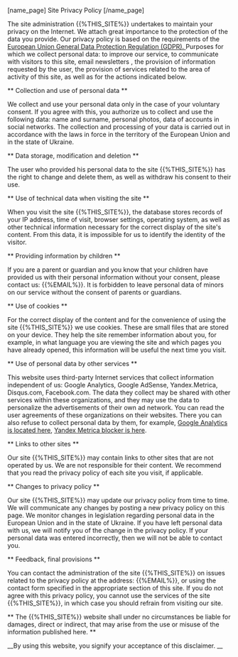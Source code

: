 [name_page] Site Privacy Policy [/name_page]

The site administration {{%THIS_SITE%}} undertakes to maintain your privacy on the Internet. We attach great importance to the protection of the data you provide. Our privacy policy is based on the requirements of the [European Union General Data Protection Regulation (GDPR). ]( https://ec.europa.eu/info/law/law-topic/data-protection_en) Purposes for which we collect personal data: to improve our service, to communicate with visitors to this site, email newsletters , the provision of information requested by the user, the provision of services related to the area of ​​activity of this site, as well as for the actions indicated below.

** Collection and use of personal data **

We collect and use your personal data only in the case of your voluntary consent. If you agree with this, you authorize us to collect and use the following data: name and surname, personal photos, data of accounts in social networks. The collection and processing of your data is carried out in accordance with the laws in force in the territory of the European Union and in the state of Ukraine.

** Data storage, modification and deletion **

The user who provided his personal data to the site {{%THIS_SITE%}} has the right to change and delete them, as well as withdraw his consent to their use.

** Use of technical data when visiting the site **

When you visit the site {{%THIS_SITE%}}, the database stores records of your IP address, time of visit, browser settings, operating system, as well as other technical information necessary for the correct display of the site's content. From this data, it is impossible for us to identify the identity of the visitor.

** Providing information by children **

If you are a parent or guardian and you know that your children have provided us with their personal information without your consent, please contact us: {{%EMAIL%}}. It is forbidden to leave personal data of minors on our service without the consent of parents or guardians.

** Use of cookies **

For the correct display of the content and for the convenience of using the site {{%THIS_SITE%}} we use cookies. These are small files that are stored on your device. They help the site remember information about you, for example, in what language you are viewing the site and which pages you have already opened, this information will be useful the next time you visit.

** Use of personal data by other services **

This website uses third-party Internet services that collect information independent of us: Google Analytics, Google AdSense, Yandex.Metrica, Disqus.com, Facebook.com. The data they collect may be shared with other services within these organizations, and they may use the data to personalize the advertisements of their own ad network. You can read the user agreements of these organizations on their websites. There you can also refuse to collect personal data by them, for example, [Google Analytics is located here]( https://tools.google.com/dlpage/gaoptout?hl=ru), [Yandex Metrica blocker is here]( https://yandex.ru/support/metrika/general/opt-out.html).

** Links to other sites **

Our site {{%THIS_SITE%}} may contain links to other sites that are not operated by us. We are not responsible for their content. We recommend that you read the privacy policy of each site you visit, if applicable.

** Changes to privacy policy **

Our site {{%THIS_SITE%}} may update our privacy policy from time to time. We will communicate any changes by posting a new privacy policy on this page. We monitor changes in legislation regarding personal data in the European Union and in the state of Ukraine. If you have left personal data with us, we will notify you of the change in the privacy policy. If your personal data was entered incorrectly, then we will not be able to contact you.

** Feedback, final provisions **

You can contact the administration of the site {{%THIS_SITE%}} on issues related to the privacy policy at the address: {{%EMAIL%}}, or using the contact form specified in the appropriate section of this site. If you do not agree with this privacy policy, you cannot use the services of the site {{%THIS_SITE%}}, in which case you should refrain from visiting our site.

** The {{%THIS_SITE%}} website shall under no circumstances be liable for damages, direct or indirect, that may arise from the use or misuse of the information published here. **

__By using this website, you signify your acceptance of this disclaimer. __